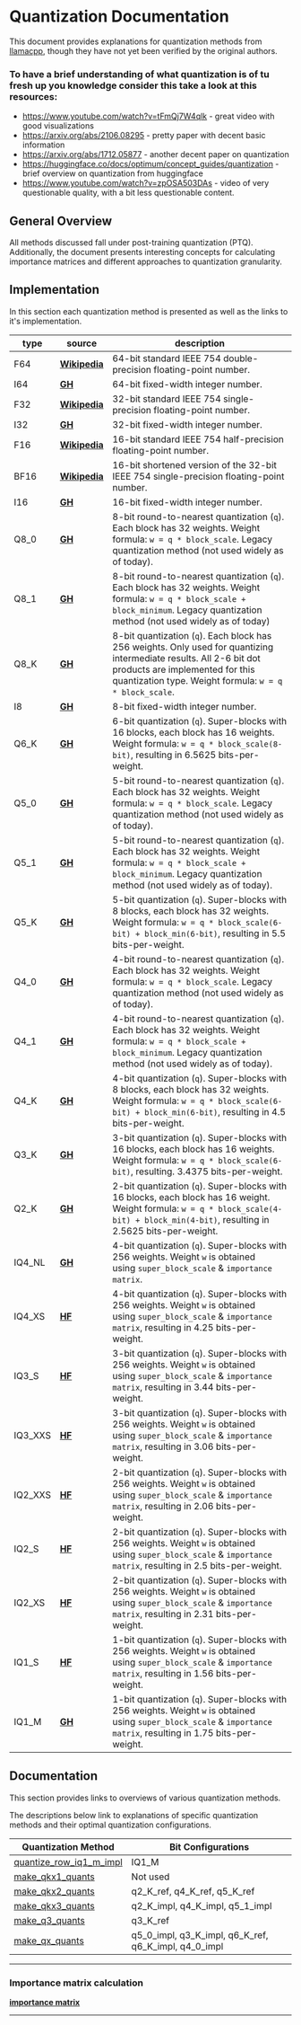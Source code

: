 # Quantization Documentation
This document provides explanations for quantization methods from [llamacpp](https://github.com/ggerganov/llama.cpp), though they have not yet been verified by the original authors.

### To have a brief understanding of what quantization is of tu fresh up you knowledge consider this take a look at this resources:
- https://www.youtube.com/watch?v=tFmQj7W4qlk - great video with good visualizations
- https://arxiv.org/abs/2106.08295 - pretty paper with decent basic information
- https://arxiv.org/abs/1712.05877 - another decent paper on quantization
- https://huggingface.co/docs/optimum/concept_guides/quantization - brief overview on quantization from huggingface
- https://www.youtube.com/watch?v=zpOSA503DAs - video of very questionable quality, with a bit less questionable content.

## General Overview
All methods discussed fall under post-training quantization (PTQ). Additionally, the document presents interesting concepts for calculating importance matrices and different approaches to quantization granularity.

## Implementation

In this section each quantization method is presented as well as the links to it's implementation.

| **type** | **source** | **description** |
| --- | --- | --- |
| F64 | [**Wikipedia**](https://en.wikipedia.org/wiki/Double-precision_floating-point_format) | 64-bit standard IEEE 754 double-precision floating-point number. |
| I64 | [**GH**](https://github.com/ggerganov/llama.cpp/pull/6062) | 64-bit fixed-width integer number. |
| F32 | [**Wikipedia**](https://en.wikipedia.org/wiki/Single-precision_floating-point_format) | 32-bit standard IEEE 754 single-precision floating-point number. |
| I32 | [**GH**](https://github.com/ggerganov/llama.cpp/pull/6045) | 32-bit fixed-width integer number. |
| F16 | [**Wikipedia**](https://en.wikipedia.org/wiki/Half-precision_floating-point_format) | 16-bit standard IEEE 754 half-precision floating-point number. |
| BF16 | [**Wikipedia**](https://en.wikipedia.org/wiki/Bfloat16_floating-point_format) | 16-bit shortened version of the 32-bit IEEE 754 single-precision floating-point number. |
| I16 | [**GH**](https://github.com/ggerganov/llama.cpp/pull/6045) | 16-bit fixed-width integer number. |
| Q8_0 | [**GH**](https://github.com/huggingface/huggingface.js/pull/615#discussion_r1557654249) | 8-bit round-to-nearest quantization (`q`). Each block has 32 weights. Weight formula: `w = q * block_scale`. Legacy quantization method (not used widely as of today). |
| Q8_1 | [**GH**](https://github.com/huggingface/huggingface.js/pull/615#discussion_r1557682290) | 8-bit round-to-nearest quantization (`q`). Each block has 32 weights. Weight formula: `w = q * block_scale + block_minimum`. Legacy quantization method (not used widely as of today) |
| Q8_K | [**GH**](https://github.com/ggerganov/llama.cpp/pull/1684#issue-1739619305) | 8-bit quantization (`q`). Each block has 256 weights. Only used for quantizing intermediate results. All 2-6 bit dot products are implemented for this quantization type. Weight formula: `w = q * block_scale`. |
| I8 | [**GH**](https://github.com/ggerganov/llama.cpp/pull/6045) | 8-bit fixed-width integer number. |
| Q6_K | [**GH**](https://github.com/ggerganov/llama.cpp/pull/1684#issue-1739619305) | 6-bit quantization (`q`). Super-blocks with 16 blocks, each block has 16 weights. Weight formula: `w = q * block_scale(8-bit)`, resulting in 6.5625 bits-per-weight. |
| Q5_0 | [**GH**](https://github.com/huggingface/huggingface.js/pull/615#discussion_r1557654249) | 5-bit round-to-nearest quantization (`q`). Each block has 32 weights. Weight formula: `w = q * block_scale`. Legacy quantization method (not used widely as of today). |
| Q5_1 | [**GH**](https://github.com/huggingface/huggingface.js/pull/615#discussion_r1557682290) | 5-bit round-to-nearest quantization (`q`). Each block has 32 weights. Weight formula: `w = q * block_scale + block_minimum`. Legacy quantization method (not used widely as of today). |
| Q5_K | [**GH**](https://github.com/ggerganov/llama.cpp/pull/1684#issue-1739619305) | 5-bit quantization (`q`). Super-blocks with 8 blocks, each block has 32 weights. Weight formula: `w = q * block_scale(6-bit) + block_min(6-bit)`, resulting in 5.5 bits-per-weight. |
| Q4_0 | [**GH**](https://github.com/huggingface/huggingface.js/pull/615#discussion_r1557654249) | 4-bit round-to-nearest quantization (`q`). Each block has 32 weights. Weight formula: `w = q * block_scale`. Legacy quantization method (not used widely as of today). |
| Q4_1 | [**GH**](https://github.com/huggingface/huggingface.js/pull/615#discussion_r1557682290) | 4-bit round-to-nearest quantization (`q`). Each block has 32 weights. Weight formula: `w = q * block_scale + block_minimum`. Legacy quantization method (not used widely as of today). |
| Q4_K | [**GH**](https://github.com/ggerganov/llama.cpp/pull/1684#issue-1739619305) | 4-bit quantization (`q`). Super-blocks with 8 blocks, each block has 32 weights. Weight formula: `w = q * block_scale(6-bit) + block_min(6-bit)`, resulting in 4.5 bits-per-weight. |
| Q3_K | [**GH**](https://github.com/ggerganov/llama.cpp/pull/1684#issue-1739619305) | 3-bit quantization (`q`). Super-blocks with 16 blocks, each block has 16 weights. Weight formula: `w = q * block_scale(6-bit)`, resulting. 3.4375 bits-per-weight. |
| Q2_K | [**GH**](https://github.com/ggerganov/llama.cpp/pull/1684#issue-1739619305) | 2-bit quantization (`q`). Super-blocks with 16 blocks, each block has 16 weight. Weight formula: `w = q * block_scale(4-bit) + block_min(4-bit)`, resulting in 2.5625 bits-per-weight. |
| IQ4_NL | [**GH**](https://github.com/ggerganov/llama.cpp/pull/5590) | 4-bit quantization (`q`). Super-blocks with 256 weights. Weight `w` is obtained using `super_block_scale` & `importance matrix`. |
| IQ4_XS | [**HF**](https://huggingface.co/CISCai/OpenCodeInterpreter-DS-6.7B-SOTA-GGUF/blob/main/README.md?code=true#L59-L70) | 4-bit quantization (`q`). Super-blocks with 256 weights. Weight `w` is obtained using `super_block_scale` & `importance matrix`, resulting in 4.25 bits-per-weight. |
| IQ3_S | [**HF**](https://huggingface.co/CISCai/OpenCodeInterpreter-DS-6.7B-SOTA-GGUF/blob/main/README.md?code=true#L59-L70) | 3-bit quantization (`q`). Super-blocks with 256 weights. Weight `w` is obtained using `super_block_scale` & `importance matrix`, resulting in 3.44 bits-per-weight. |
| IQ3_XXS | [**HF**](https://huggingface.co/CISCai/OpenCodeInterpreter-DS-6.7B-SOTA-GGUF/blob/main/README.md?code=true#L59-L70) | 3-bit quantization (`q`). Super-blocks with 256 weights. Weight `w` is obtained using `super_block_scale` & `importance matrix`, resulting in 3.06 bits-per-weight. |
| IQ2_XXS | [**HF**](https://huggingface.co/CISCai/OpenCodeInterpreter-DS-6.7B-SOTA-GGUF/blob/main/README.md?code=true#L59-L70) | 2-bit quantization (`q`). Super-blocks with 256 weights. Weight `w` is obtained using `super_block_scale` & `importance matrix`, resulting in 2.06 bits-per-weight. |
| IQ2_S | [**HF**](https://huggingface.co/CISCai/OpenCodeInterpreter-DS-6.7B-SOTA-GGUF/blob/main/README.md?code=true#L59-L70) | 2-bit quantization (`q`). Super-blocks with 256 weights. Weight `w` is obtained using `super_block_scale` & `importance matrix`, resulting in 2.5 bits-per-weight. |
| IQ2_XS | [**HF**](https://huggingface.co/CISCai/OpenCodeInterpreter-DS-6.7B-SOTA-GGUF/blob/main/README.md?code=true#L59-L70) | 2-bit quantization (`q`). Super-blocks with 256 weights. Weight `w` is obtained using `super_block_scale` & `importance matrix`, resulting in 2.31 bits-per-weight. |
| IQ1_S | [**HF**](https://huggingface.co/CISCai/OpenCodeInterpreter-DS-6.7B-SOTA-GGUF/blob/main/README.md?code=true#L59-L70) | 1-bit quantization (`q`). Super-blocks with 256 weights. Weight `w` is obtained using `super_block_scale` & `importance matrix`, resulting in 1.56 bits-per-weight. |
| IQ1_M | [**GH**](https://github.com/ggerganov/llama.cpp/pull/6302) | 1-bit quantization (`q`). Super-blocks with 256 weights. Weight `w` is obtained using `super_block_scale` & `importance matrix`, resulting in 1.75 bits-per-weight. |


## Documentation

This section provides links to overviews of various quantization methods.

The descriptions below link to explanations of specific quantization methods and their optimal quantization configurations.

| Quantization Method                            | Bit Configurations                 |
|----------------------------------------------- | ---------------------------------- |
| [quantize_row_iq1_m_impl](quants/quantize_row_iq1_m_impl.md)| IQ1_M                 |
| [make_qkx1_quants](quants/make_qkx1_quants.md) | Not used                           |
| [make_qkx2_quants](quants/make_qkx2_quants.md) | q2_K_ref, q4_K_ref, q5_K_ref       |
| [make_qkx3_quants](quants/make_qkx3_quants.md) | q2_K_impl, q4_K_impl, q5_1_impl    |
| [make_q3_quants](quants/make_q3_quants.md)     | q3_K_ref                           |
| [make_qx_quants](quants/make_qx_quants.md)     | q5_0_impl, q3_K_impl, q6_K_ref, q6_K_impl, q4_0_impl |

---
### Importance matrix calculation

[**importance matrix**](quants/importance_matrix.md)

---


